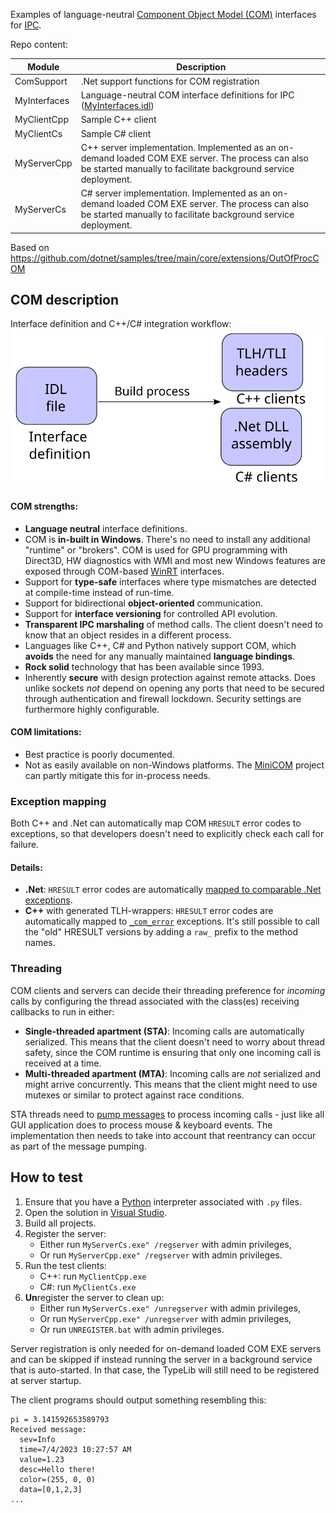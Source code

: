 Examples of language-neutral [Component Object Model (COM)](https://learn.microsoft.com/en-us/windows/win32/com/the-component-object-model) interfaces for [IPC](https://en.wikipedia.org/wiki/Inter-process_communication).

Repo content:

| Module       | Description                                 |
|--------------|---------------------------------------------|
| ComSupport   | .Net support functions for COM registration |
| MyInterfaces | Language-neutral COM interface definitions for IPC ([MyInterfaces.idl](MyInterfaces/MyInterfaces.idl)) |
| MyClientCpp  | Sample C++ client |
| MyClientCs   | Sample C# client |
| MyServerCpp  | C++ server implementation. Implemented as an on-demand loaded COM EXE server. The process can also be started manually to facilitate background service deployment. |
| MyServerCs   | C# server implementation. Implemented as an on-demand loaded COM EXE server. The process can also be started manually to facilitate background service deployment. |

Based on https://github.com/dotnet/samples/tree/main/core/extensions/OutOfProcCOM


## COM description

Interface definition and C++/C# integration workflow:  
![Interface Integration](InterfaceIntegration.svg)

#### COM strengths:
* **Language neutral** interface definitions.
* COM is **in-built in Windows**. There's no need to install any additional "runtime" or "brokers". COM is used for GPU programming with Direct3D, HW diagnostics with WMI and most new Windows features are exposed through COM-based [WinRT](https://github.com/microsoft/xlang) interfaces.
* Support for **type-safe** interfaces where type mismatches are detected at compile-time instead of run-time.
* Support for bidirectional **object-oriented** communication.
* Support for **interface versioning** for controlled API evolution.
* **Transparent IPC marshaling** of method calls. The client doesn't need to know that an object resides in a different process.
* Languages like C++, C# and Python natively support COM, which **avoids** the need for any manually maintained **language bindings**.
* **Rock solid** technology that has been available since 1993.
* Inherently **secure** with design protection against remote attacks. Does unlike sockets _not_ depend on opening any ports that need to be secured through authentication and firewall lockdown. Security settings are furthermore highly configurable.

#### COM limitations:
* Best practice is poorly documented.
* Not as easily available on non-Windows platforms. The [MiniCOM](https://github.com/forderud/MiniCOM) project can partly mitigate this for in-process needs.

### Exception mapping
Both C++ and .Net can automatically map COM `HRESULT` error codes to exceptions, so that developers doesn't need to explicitly check each call for failure.

#### Details:
* **.Net**: `HRESULT` error codes are automatically [mapped to comparable .Net exceptions](https://learn.microsoft.com/en-us/dotnet/framework/interop/how-to-map-hresults-and-exceptions).
* **C++** with generated TLH-wrappers: `HRESULT` error codes are automatically mapped to [`_com_error`](https://learn.microsoft.com/en-us/cpp/cpp/com-error-class) exceptions. It's still possible to call the "old" HRESULT versions by adding a `raw_` prefix to the method names.

### Threading
COM clients and servers can decide their threading preference for _incoming_ calls by configuring the thread associated with the class(es) receiving callbacks to run in either:
* **Single-threaded apartment (STA)**: Incoming calls are automatically serialized. This means that the client doesn't need to worry about thread safety, since the COM runtime is ensuring that only one incoming call is received at a time.
* **Multi-threaded apartment (MTA)**: Incoming calls are _not_ serialized and might arrive concurrently. This means that the client might need to use mutexes or similar to protect against race conditions.

STA threads need to [pump messages](https://learn.microsoft.com/en-us/windows/win32/winmsg/using-messages-and-message-queues) to process incoming calls - just like all GUI application does to process mouse & keyboard events. The implementation then needs to take into account that reentrancy can occur as part of the message pumping.

## How to test
1. Ensure that you have a [Python](https://www.python.org/) interpreter associated with `.py` files.
1. Open the solution in [Visual Studio](https://visualstudio.microsoft.com/).
1. Build all projects.
1. Register the server:
    * Either run `MyServerCs.exe" /regserver`  with admin privileges,
    * Or run `MyServerCpp.exe" /regserver`  with admin privileges.
1. Run the test clients:
    * C++: run `MyClientCpp.exe`
    * C#: run `MyClientCs.exe`
1. **Un**register the server to clean up:
    * Either run `MyServerCs.exe" /unregserver` with admin privileges,
    * Or run `MyServerCpp.exe" /unregserver`  with admin privileges,
    * Or run `UNREGISTER.bat` with admin privileges.

Server registration is only needed for on-demand loaded COM EXE servers and can be skipped if instead running the server in a background service that is auto-started. In that case, the TypeLib will still need to be registered at server startup.

The client programs should output something resembling this:
```
pi = 3.141592653589793
Received message:
  sev=Info
  time=7/4/2023 10:27:57 AM
  value=1.23
  desc=Hello there!
  color=(255, 0, 0)
  data=[0,1,2,3]
...
```
